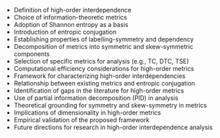 - Definition of high-order interdependence
- Choice of information-theoretic metrics
- Adoption of Shannon entropy as a basis
- Introduction of entropic conjugation
- Establishing properties of labelling-symmetry and dependency
- Decomposition of metrics into symmetric and skew-symmetric components
- Selection of specific metrics for analysis (e.g., TC, DTC, TSE)
- Computational efficiency considerations for high-order metrics
- Framework for characterizing high-order interdependencies
- Relationship between existing metrics and entropic conjugation
- Identification of gaps in the literature for high-order metrics
- Use of partial information decomposition (PID) in analysis
- Theoretical grounding for symmetry and skew-symmetry in metrics
- Implications of dimensionality in high-order metrics
- Empirical validation of the proposed framework
- Future directions for research in high-order interdependence analysis